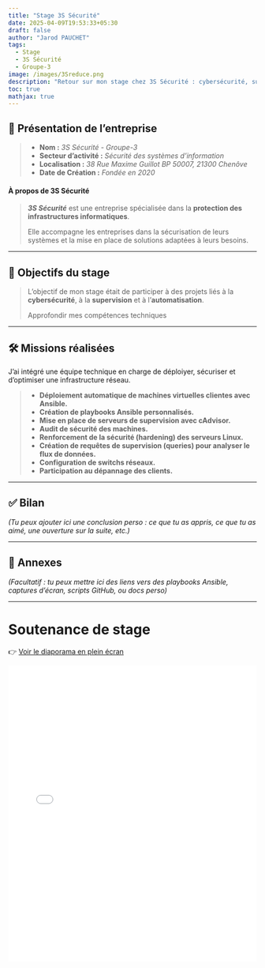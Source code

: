 ```yaml
---
title: "Stage 3S Sécurité"
date: 2025-04-09T19:53:33+05:30
draft: false
author: "Jarod PAUCHET"
tags:
  - Stage
  - 3S Sécurité
  - Groupe-3
image: /images/3Sreduce.png
description: "Retour sur mon stage chez 3S Sécurité : cybersécurité, supervision et automatisation."
toc: true
mathjax: true
---
```


## 🏢 Présentation de l’entreprise

> - **Nom :** *3S Sécurité - Groupe-3*
> - **Secteur d’activité :** *Sécurité des systèmes d’information*
> - **Localisation :** *38 Rue Maxime Guillot BP 50007, 21300 Chenôve*
> - **Date de Création :** *Fondée en 2020*

#### À propos de 3S Sécurité

>  ***3S Sécurité*** est une entreprise spécialisée dans la **protection des infrastructures informatiques**. 
>  
>  Elle accompagne les entreprises dans la sécurisation de leurs systèmes et la mise en place de solutions adaptées à leurs besoins.

---

## 🎯 Objectifs du stage

> L’objectif de mon stage était de participer à des projets liés à la **cybersécurité**, à la **supervision** et à l’**automatisation**.
>
> Approfondir mes compétences techniques  

---

## 🛠️ Missions réalisées

J’ai intégré une équipe technique en charge de déploiyer, sécuriser et d’optimiser une infrastructure réseau.

> - **Déploiement automatique de machines virtuelles clientes avec Ansible.**
> - **Création de playbooks Ansible personnalisés.**
> - **Mise en place de serveurs de supervision avec cAdvisor.**
> - **Audit de sécurité des machines.**
> - **Renforcement de la sécurité (hardening) des serveurs Linux.**
> - **Création de requêtes de supervision (queries) pour analyser le flux de données.**
> - **Configuration de switchs réseaux.**
> - **Participation au dépannage des clients.**

---


## ✅ Bilan

_(Tu peux ajouter ici une conclusion perso : ce que tu as appris, ce que tu as aimé, une ouverture sur la suite, etc.)_

---

## 🔗 Annexes

_(Facultatif : tu peux mettre ici des liens vers des playbooks Ansible, captures d’écran, scripts GitHub, ou docs perso)_


---

# Soutenance de stage

👉 [Voir le diaporama en plein écran](/slides/Soutenance-3S.html)

<iframe src="/slides/Soutenance-3S.html" width="100%" height="600px" style="border:none;"></iframe>
